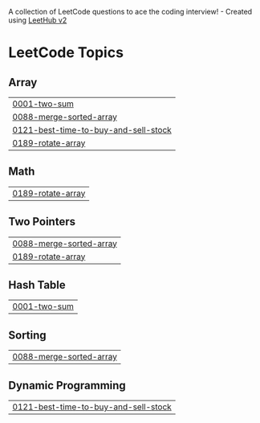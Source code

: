 A collection of LeetCode questions to ace the coding interview! - Created using [LeetHub v2](https://github.com/arunbhardwaj/LeetHub-2.0)
<!---LeetCode Topics Start-->
# LeetCode Topics
## Array
|  |
| ------- |
| [0001-two-sum](https://github.com/cementix/leetcode/tree/master/0001-two-sum) |
| [0088-merge-sorted-array](https://github.com/cementix/leetcode/tree/master/0088-merge-sorted-array) |
| [0121-best-time-to-buy-and-sell-stock](https://github.com/cementix/leetcode/tree/master/0121-best-time-to-buy-and-sell-stock) |
| [0189-rotate-array](https://github.com/cementix/leetcode/tree/master/0189-rotate-array) |
## Math
|  |
| ------- |
| [0189-rotate-array](https://github.com/cementix/leetcode/tree/master/0189-rotate-array) |
## Two Pointers
|  |
| ------- |
| [0088-merge-sorted-array](https://github.com/cementix/leetcode/tree/master/0088-merge-sorted-array) |
| [0189-rotate-array](https://github.com/cementix/leetcode/tree/master/0189-rotate-array) |
## Hash Table
|  |
| ------- |
| [0001-two-sum](https://github.com/cementix/leetcode/tree/master/0001-two-sum) |
## Sorting
|  |
| ------- |
| [0088-merge-sorted-array](https://github.com/cementix/leetcode/tree/master/0088-merge-sorted-array) |
## Dynamic Programming
|  |
| ------- |
| [0121-best-time-to-buy-and-sell-stock](https://github.com/cementix/leetcode/tree/master/0121-best-time-to-buy-and-sell-stock) |
<!---LeetCode Topics End-->